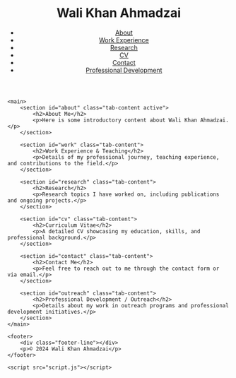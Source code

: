 <!DOCTYPE html>
<html lang="en">
<head>
    <meta charset="UTF-8">
    <meta name="viewport" content="width=device-width, initial-scale=1.0">
    <meta name="description" content="Wali Khan Ahmadzai's professional portfolio showcasing academic achievements, research, and work experience in Agricultural Economics.">
    <meta name="keywords" content="Wali Khan Ahmadzai, Agricultural Economics, Research, Work Experience, CV, Contact">
    <title>Wali Khan Ahmadzai's Portfolio</title>
    <link rel="stylesheet" href="style.css">
</head>
<body>
    <header>
        <div class="header-wrapper">
            <h1 class="portfolio-name">Wali Khan Ahmadzai</h1>
            <nav class="tabs-nav" aria-label="Main Navigation">
                <ul>
                    <li><a href="#" class="tab-link active" data-tab="about">About</a></li>
                    <li><a href="#" class="tab-link" data-tab="work">Work Experience</a></li>
                    <li><a href="#" class="tab-link" data-tab="research">Research</a></li>
                    <li><a href="#" class="tab-link" data-tab="cv">CV</a></li>
                    <li><a href="#" class="tab-link" data-tab="contact">Contact</a></li>
                    <li><a href="#" class="tab-link" data-tab="outreach">Professional Development</a></li>
                </ul>
            </nav>
        </div>
    </header>

    <main>
        <section id="about" class="tab-content active">
            <h2>About Me</h2>
            <p>Here is some introductory content about Wali Khan Ahmadzai.</p>
        </section>

        <section id="work" class="tab-content">
            <h2>Work Experience & Teaching</h2>
            <p>Details of my professional journey, teaching experience, and contributions to the field.</p>
        </section>

        <section id="research" class="tab-content">
            <h2>Research</h2>
            <p>Research topics I have worked on, including publications and ongoing projects.</p>
        </section>

        <section id="cv" class="tab-content">
            <h2>Curriculum Vitae</h2>
            <p>A detailed CV showcasing my education, skills, and professional background.</p>
        </section>

        <section id="contact" class="tab-content">
            <h2>Contact Me</h2>
            <p>Feel free to reach out to me through the contact form or via email.</p>
        </section>

        <section id="outreach" class="tab-content">
            <h2>Professional Development / Outreach</h2>
            <p>Details about my work in outreach programs and professional development initiatives.</p>
        </section>
    </main>

    <footer>
        <div class="footer-line"></div>
        <p>© 2024 Wali Khan Ahmadzai</p>
    </footer>

    <script src="script.js"></script>
</body>
</html>
